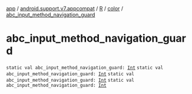 [app](../../../index.md) / [android.support.v7.appcompat](../../index.md) / [R](../index.md) / [color](index.md) / [abc_input_method_navigation_guard](.)

# abc_input_method_navigation_guard

`static val abc_input_method_navigation_guard: `[`Int`](https://kotlinlang.org/api/latest/jvm/stdlib/kotlin/-int/index.html)
`static val abc_input_method_navigation_guard: `[`Int`](https://kotlinlang.org/api/latest/jvm/stdlib/kotlin/-int/index.html)
`static val abc_input_method_navigation_guard: `[`Int`](https://kotlinlang.org/api/latest/jvm/stdlib/kotlin/-int/index.html)
`static val abc_input_method_navigation_guard: `[`Int`](https://kotlinlang.org/api/latest/jvm/stdlib/kotlin/-int/index.html)